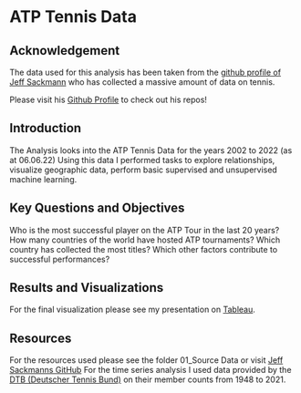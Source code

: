 # ATP Tennis Data

## Acknowledgement
The data used for this analysis has been taken from the [github profile of Jeff Sackmann](https://github.com/JeffSackmann) who has collected a massive amount of data on tennis.

Please visit his [Github Profile](https://github.com/JeffSackmann) to check out his repos!

## Introduction

The Analysis looks into the ATP Tennis Data for the years 2002 to 2022 (as at 06.06.22)
Using this data I performed tasks to explore relationships, visualize geographic data, perform basic supervised and unsupervised machine learning.

## Key Questions and Objectives

Who is the most successful player on the ATP Tour in the last 20 years?
How many countries of the world have hosted ATP tournaments?
Which country has collected the most titles?
Which other factors contribute to successful performances?

## Results and Visualizations

For the final visualization please see my presentation on [Tableau](https://public.tableau.com/app/profile/christoph.sch.neseiffen/viz/ATPTennisDataAnalysis/ATPCountries?publish=yes).

## Resources
For the resources used please see the folder 01_Source Data or visit [Jeff Sackmanns GitHub](https://github.com/JeffSackmann)
For the time series analysis I used data provided by the [DTB (Deutscher Tennis Bund)](https://www.dtb-tennis.de/content/download/27933/277039/version/1/file/Mitgliederentwicklung+seit+1948.pdf) on their member counts from 1948 to 2021.
